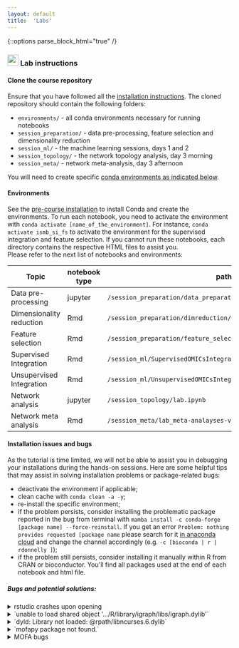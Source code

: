```yaml
---
layout: default
title:  'Labs'
---
```

{::options parse_block_html="true" /}

### <img border="0" src="https://www.svgrepo.com/show/7421/computer.svg" width="25" height="25"> Lab instructions

#### Clone the course repository
  
Ensure that you have followed all the [installation instructions](./precourse.html). The cloned repository should contain the following folders:
- `environments/` - all conda environments necessary for running notebooks
- `session_preparation/` - data pre-processing, feature selection and dimensionality reduction
- `session_ml/` - the machine learning sessions, days 1 and 2
- `session_topology/` - the network topology analysis, day 3 morning
- `session_meta/` - network meta-analysis, day 3 afternoon

You will need to create specific [conda environments as indicated below](#environments).

#### Environments
See the [pre-course installation](./precourse.md) to install Conda and create the environments. To run each notebook, you need to activate the environment with `conda activate [name_of_the_environment]`. For instance, `conda activate ismb_si_fs` to activate the environment for the supervised integration and feature selection. If you cannot run these notebooks, each directory contains the respective HTML files to assist you.  
Please refer to the next list of notebooks and environments:  

| Topic			  			| notebook type	| path to notebook																	| HTML file 					| environment name 			|
| --------------------------|---------------|-----------------------------------------------------------------------------------| ------------------------------|---------------------------|
| Data pre-processing 		| jupyter  		| `/session_preparation/data_preparation/preprocessing.ipynb` 						| [html](/session_preparation/data_preparation/preprocessing.html) 						| `ismb_prep` 				|
| Dimensionality reduction	| Rmd  			| `/session_preparation/dimreduction/OmicsIntegration_DimensionReduction.Rmd`		| [html](/session_preparation/dimreduction/OmicsIntegration_DimensionReduction.html)	| `ismb_dr_ui_na`			|
| Feature selection			| Rmd  			| `/session_preparation/feature_selection/OmicsIntegration_FeatureSelection.Rmd`	| [html](/session_preparation/feature_selection/OmicsIntegration_FeatureSelection.html)	| `ismb_si_fs`				|
| Supervised Integration 	| Rmd  			| `/session_ml/SupervisedOMICsIntegration/supervised_omics_integr_CLL.Rmd`			| [html](/session_ml/SupervisedOMICsIntegration/supervised_omics_integr_CLL.html)		| `ismb_si_fs`				|
| Unsupervised Integration 	| Rmd  			| `/session_ml/UnsupervisedOMICsIntegration/UnsupervisedOMICsIntegration.Rmd`		| [html](/session_ml/UnsupervisedOMICsIntegration/UnsupervisedOMICsIntegration.html)	|`ismb_dr_ui_na`			|
| Network analysis 			| jupyter  		| `/session_topology/lab.ipynb`														| [html](/session_topology/lab.html)  													| `ismb_dr_ui_na`			|
| Network meta analysis 	| Rmd  			| `/session_meta/lab_meta-analayses-v2.Rmd`											| [html](/session_meta/lab_meta-analayses-v2.html)										| to create from within R 	|


#### Installation issues and bugs
As the tutorial is time limited, we will not be able to assist you in debugging your installations during the hands-on sessions. Here are some helpful tips that may assist in solving installation problems or package-related bugs:  
- deactivate the environment if applicable;  
- clean cache with `conda clean -a -y`;  
- re-install the specific environment;  
- if the problem persists, consider installing the problematic package reported in the bug from terminal with `mamba install -c conda-forge [package name] --force-reinstall`. If you get an error `Problem: nothing provides requested [package name` please search for it [in anaconda cloud](https://anaconda.org/) and change the channel accordingly (e.g. `-c [bioconda | r | rdonnelly ]`);
- if the problem still persists, consider installing it manually within R from CRAN or bioconductor. You'll find all packages used at the end of each notebook and html file.

##### Bugs and potential solutions:

<details>
	<summary markdown="span">rstudio crashes upon opening</summary>  

	In terminal try to open R by typing: `r`. Examine the returned error.  

</details>
<details>
  <summary markdown="span">`unable to load shared object '.../R/library/igraph/libs/igraph.dylib'`</summary>  

  In terminal, run  

  ```
  mamba install -c conda-forge igraph --force-reinstall
  ```

</details>

<details>
	<summary markdown="span">`dyld: Library not loaded: @rpath/libncurses.6.dylib`</summary>  

	In terminal run  

	```
	mamba install conda-forge::ncurses
	```
</details>

<details>
	<summary markdown="span">`mofapy package not found.`</summary>  

	Please install it from R with  

	```
	library(reticulate)
	use_condaenv(condaenv='ismb_dr_ui_na')
	```
</details>  

<details>
	<summary markdown="span">MOFA bugs</summary>  

	Refer to [the MOFA repository](https://github.com/bioFAM/MOFA).  
</details>